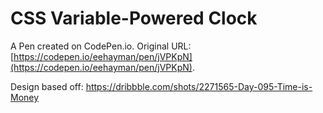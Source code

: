 # CSS Variable-Powered Clock

A Pen created on CodePen.io. Original URL: [https://codepen.io/eehayman/pen/jVPKpN](https://codepen.io/eehayman/pen/jVPKpN).

Design based off: https://dribbble.com/shots/2271565-Day-095-Time-is-Money
